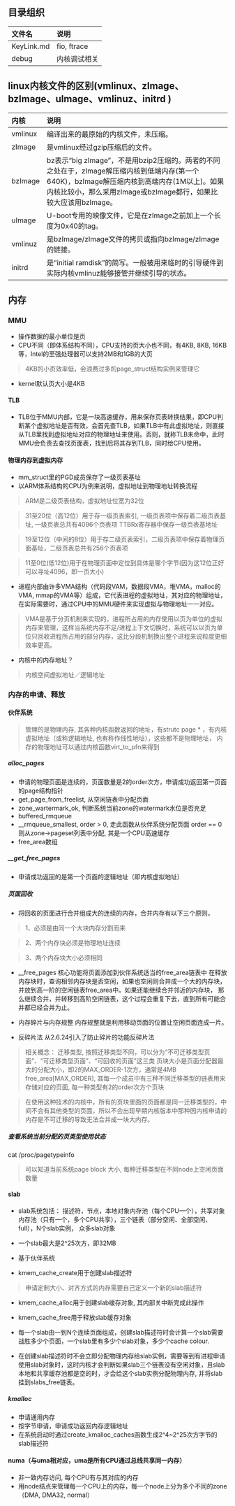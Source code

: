 ## 目录组织
|文件名|说明|
|:-|:-|
|KeyLink.md|fio, ftrace|
|debug|内核调试相关|

## linux内核文件的区别(vmlinux、zImage、bzImage、uImage、vmlinuz、initrd )
|内核|说明|
|:-|:-|
|vmlinux|  编译出来的最原始的内核文件，未压缩。
|zImage |  是vmlinux经过gzip压缩后的文件。
|bzImage| bz表示“big zImage”，不是用bzip2压缩的。两者的不同之处在于，zImage解压缩内核到低端内存(第一个640K)，bzImage解压缩内核到高端内存(1M以上)。如果内核比较小，那么采用zImage或bzImage都行，如果比较大应该用bzImage。
|uImage|   U-boot专用的映像文件，它是在zImage之前加上一个长度为0x40的tag。
|vmlinuz|  是bzImage/zImage文件的拷贝或指向bzImage/zImage的链接。
|initrd |  是“initial ramdisk”的简写。一般被用来临时的引导硬件到实际内核vmlinuz能够接管并继续引导的状态。

## 内存
### MMU
* 操作数据的最小单位是页
* CPU不同（即体系结构不同），CPU支持的页大小也不同，有4KB, 8KB, 16KB等，Intel的至强处理器可以支持2MB和1GB的大页
> 4KB的小页效率低，会浪费过多的page_struct结构实例来管理它

* kernel默认页大小是4KB 

#### TLB
* TLB位于MMU内部，它是一块高速缓存，用来保存页表转换结果，即CPU判断某个虚拟地址是否有效，会首先查TLB，如果TLB中有此虚拟地址，则直接从TLB里找到虚拟地址对应的物理地址来使用。否则，就称TLB未命中，此时MMU会负责去查找页面表，找到后将其存到TLB，同时给CPU使用。

#### 物理内存到虚拟内存
* mm_struct里的PGD成员保存了一级页表基址
* 以ARM体系结构的CPU为例来说明，虚拟地址到物理地址转换流程
> ARM是二级页表结构，虚拟地址位宽为32位

> 31至20位（高12位）用于存一级页表索引, 一级页表项中保存着二级页表基址, 一级页表总共有4096个页表项
  TTBRx寄存器中保存一级页表基地址

> 19至12位（中间的8位）用于存二级页表索引，二级页表项中保存着物理页面基址，二级页表总共有256个页表项

> 11至0位(低12位)用于在物理页面中定位到具体是哪个字节(因为这12位正好可以寻址4096，即一页大小)

* 进程内部由许多VMA结构（代码段VAM，数据段VMA，堆VMA，malloc的VMA, mmap的VMA等）组成，它代表进程的虚拟地址，其对应的物理地址，在实际需要时，通过CPU中的MMU硬件来实现虚拟与物理地址一一对应。

> VMA是基于分页机制来实现的，进程所占用的内存使用以页为单位的虚拟内存来管理，这样当系统内存不足/进程上下文切换时，系统可以以页为单位只回收进程所占用的部分内存，这比分段机制换出整个进程来说粒度更细效率更高。

* 内核中的内存地址？
> 内核空间虚拟地址／逻辑地址
  
### 内存的申请、释放
#### 伙伴系统
> 管理的是物理内存, 其各种内核函数返回的地址，有strutc page * ，有内核虚拟地址（或称逻辑地址, 也有称作线性地址），这些都不是物理地址，
  内存的物理地址可以通过内核函数virt_to_pfn来得到

##### alloc_pages
* 申请的物理页面是连续的，页面数量是2的order次方，申请成功返回第一页面的page结构指针
* get_page_from_freelist, 从空闲链表中分配页面
* zone_wartermark_ok, 判断系统当前zone的watermark水位是否充足
* buffered_rmqueue
* \__rmqueue_smallest, order > 0, 走此函数从伙伴系统分配页面
  order == 0则从zone->pageset列表中分配, 其是一个CPU高速缓存
* free_area数组

##### \__get_free_pages
* 申请成功返回的是第一个页面的逻辑地址（即内核虚拟地址）

##### 页面回收
* 将回收的页面进行合并组成大的连续的内存，合并内存有以下三个原则，
> 1、必须是由同一个大块内存分割而来

> 2、两个内存块必须是物理地址连续

> 3、两个内存块大小必须相同

* \__free_pages
  核心功能将页面添加到伙伴系统适当的free_area链表中 
  在释放内存块时，查询相邻内存块是否空闲，如果也空闲则合并成一个大的内存块，并放到高一阶的空闲链表free_area中。如果还能继续合并邻近的内存块，
  那么继续合并，并转移到高阶空闲链表，这个过程会重复下去，直到所有可能合并都已经合并为止。

* 内存碎片与内存规整
  内存规整就是利用移动页面的位置让空闲页面连成一片。

* 反碎片法
  从2.6.24引入了防止碎片的功能反碎片法
> 相关概念：
  迁移类型, 按照迁移类型不同，可以分为“不可迁移类型页面”、“可迁移类型页面”、“可回收的页面”这三类
  页块大小是页面分配器最大的分配大小，即2的MAX_ORDER-1次方，通常是4MB
  free_area[MAX_ORDER], 其每一个成员中有三种不同迁移类型的链表用来存储对应的页面, 每一种类型有2的order次方个页块 

> 在使用这种技术的内核中，所有的页块里面的页面都是同一迁移类型的，中间不会有其他类型的页面，所以不会出现早期内核版本中那种因内核申请的内存是不可迁移的导致无法合并成一块大内存。   

##### 查看系统当前分配的页类型使用状态
cat /proc/pagetypeinfo
> 可以知道当前系统page block 大小, 每种迁移类型在不同node上空闲页面数量
  
#### slab
* slab系统包括：
  描述符，节点，本地对象内存池（每个CPU一个），共享对象内存池（只有一个，多个CPU共享），三个链表（部分空闲、全部空闲、full），N个slab实例，
  众多slab对象

* 一个slab最大是2^25次方，即32MB 
* 基于伙伴系统
* kmem_cache_create用于创建slab描述符
> 申请定制大小、对齐方式的内存需要自己定义一个新的slab描述符

* kmem_cache_alloc用于创建slab缓存对象, 其内部关中断完成此操作
* kmem_cache_free用于释放slab缓存对象
* 每一个slab由一到N个连续页面组成，创建slab描述符时会计算一个slab需要战胜多少个页面，一个slab里有多少个slab对象，多少个cache colour.

* 在创建slab描述符时不会立即分配物理内存给slab实例，需要等到有进程申请使用slab对象时，这时内核才会判断如果slab三个链表没有空闲对象，且slab本地和共享缓存池都是空的时，才会给这个slab实例分配物理内存, 并将slab挂到slabs_free链表。
                
##### kmalloc
* 申请通用内存
* 按字节申请，申请成功返回内存逻辑地址
* 在系统启动时通过create_kmalloc_caches函数生成2^4~2^25次方字节的slab描述符


#### numa（与uma相对应，uma是所有CPU通过总线共享同一内存）
* 非一致内存访问, 每个CPU有与其对应的内存
* 用node结点来管理每一个CPU上的内存，每一个node上分为多个不同的zone（DMA, DMA32, normal）
